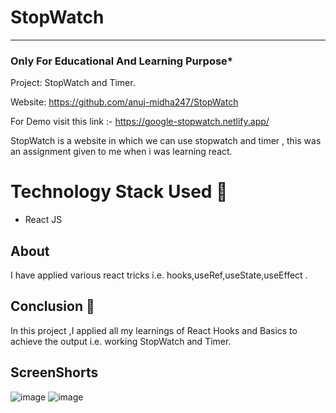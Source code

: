 # StopWatch
-----
### Only For Educational And Learning Purpose*
Project: StopWatch and Timer.


Website: https://github.com/anuj-midha247/StopWatch

For Demo visit this link :- https://google-stopwatch.netlify.app/

StopWatch is a website in which we can use stopwatch and timer , this was an assignment given to me when i was learning react.

# Technology Stack Used 🌟
* React JS

## About

I have applied various react tricks i.e. hooks,useRef,useState,useEffect   .

## Conclusion 📑
In this project ,I applied all my learnings of React Hooks and Basics to achieve the output i.e. working StopWatch and Timer. 
 


## ScreenShorts 
![image](https://user-images.githubusercontent.com/111122684/209714195-7adc49f8-2aa7-419a-a334-8968c9b62b25.png)
![image](https://user-images.githubusercontent.com/111122684/209714242-0a566d5b-4dae-4f81-b78f-2deb72bd6444.png)
